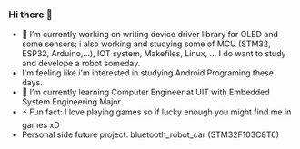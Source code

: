 ### Hi there 👋

- 🔭 I’m currently working on writing device driver library for OLED and some sensors; i also working and studying some of MCU (STM32, ESP32, Arduino,...), IOT system, Makefiles, Linux, ... I do want to study and develope a robot someday.
- I'm feeling like i'm interested in studying Android Programing these days.
- 🌱 I’m currently learning Computer Engineer at UIT with Embedded System Engineering Major.
- ⚡ Fun fact: I love playing games so if lucky enough you might find me in games xD
- Personal side future project: bluetooth_robot_car (STM32F103C8T6)
